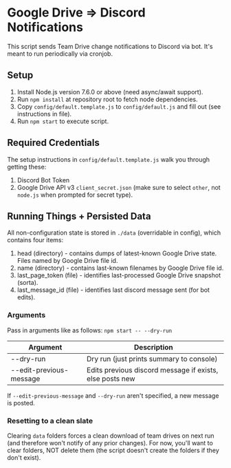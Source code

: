 # Google Drive => Discord Notifications
This script sends Team Drive change notifications to Discord via bot. It's meant to run periodically via cronjob.

## Setup
1. Install Node.js version 7.6.0 or above (need async/await support).
2. Run `npm install` at repository root to fetch node dependencies.
3. Copy `config/default.template.js` to `config/default.js` and fill out (see instructions in file).
4. Run `npm start` to execute script.

## Required Credentials
The setup instructions in `config/default.template.js` walk you through getting these:

1. Discord Bot Token
2. Google Drive API v3 `client_secret.json` (make sure to select `other`, not `node.js` when prompted for secret type).

## Running Things + Persisted Data
All non-configuration state is stored in `./data` (overridable in config), which contains four items:
1. head (directory) - contains dumps of latest-known Google Drive state. Files named by Google Drive file id.
2. name (directory) - contains last-known filenames by Google Drive file id.
3. last_page_token (file) - identifies last-processed Google Drive snapshot (sorta).
4. last_message_id (file) - identifies last discord message sent (for bot edits).

### Arguments
Pass in arguments like as follows: `npm start -- --dry-run`

|Argument|Description|
|---|--|
|--dry-run|Dry run (just prints summary to console)|
|--edit-previous-message|Edits previous discord message if exists, else posts new|

If `--edit-previous-message` and `--dry-run` aren't specified, a new message is posted.

### Resetting to a clean slate
Clearing `data` folders forces a clean download of team drives on next run (and therefore won't notify of any prior changes). For now, you'll want to clear folders, NOT delete them (the script doesn't create the folders if they don't exist).
